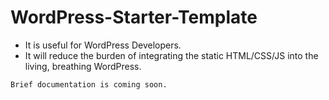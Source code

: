 # WordPress-Starter-Template
* It is useful for WordPress Developers.
* It will reduce the burden of integrating the static HTML/CSS/JS into the living, breathing WordPress.

```
Brief documentation is coming soon.

```

